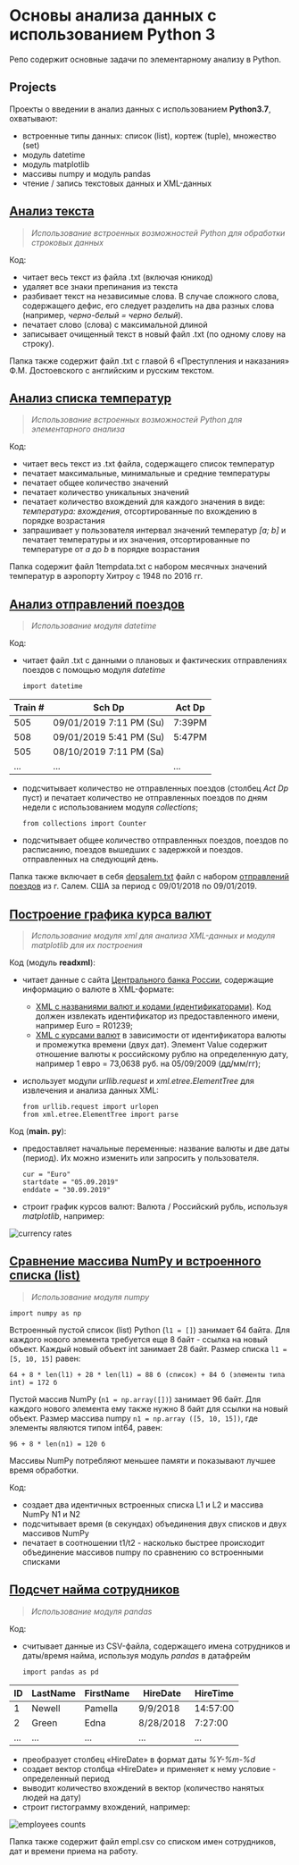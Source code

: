 # Основы анализа данных с использованием Python 3

Репо содержит основные задачи по элементарному анализу в Python.

## Projects

Проекты о введении в анализ данных с использованием **Python3.7**, охватывают:
- встроенные типы данных: список (list), кортеж (tuple), множество (set)
- модуль datetime
- модуль matplotlib
- массивы numpy и модуль pandas
- чтение / запись текстовых данных и XML-данных

## [Анализ текста](https://github.com/LSIND/intro-to-python3-analysis/tree/master/TextAnalysis)
> *Использование встроенных возможностей Python для обработки строковых данных*

Код:
  - читает весь текст из файла .txt (включая юникод)
  - удаляет все знаки препинания из текста
  - разбивает текст на независимые слова. В случае сложного слова, содержащего дефис, его следует разделить на два разных слова (например, *черно-белый = черно белый*).
  - печатает слово (слова) с максимальной длиной
  - записывает очищенный текст в новый файл .txt (по одному слову на строку).

Папка также содержит файл .txt с главой 6 «Преступления и наказания» Ф.М. Достоевского с английским и русским текстом.

## [Анализ списка температур](https://github.com/LSIND/intro-to-python3-analysis/tree/master/TemperaturesAnalysis)
> *Использование встроенных возможностей Python для элементарного анализа*

Код:
  - читает весь текст из .txt файла, содержащего список температур
  - печатает максимальные, минимальные и средние температуры
  - печатает общее количество значений
  - печатает количество уникальных значений
  - печатает количество вхождений для каждого значения в виде: *температура: вхождения*, отсортированные по вхождению в порядке возрастания
  - запрашивает у пользователя интервал значений температур *[a; b]* и печатает температуры и их значения, отсортированные по температуре от *a* до *b* в порядке возрастания

Папка содержит файл 1tempdata.txt с набором месячных значений температур в аэропорту Хитроу с 1948 по 2016 гг.

## [Анализ отправлений поездов](https://github.com/LSIND/intro-to-python3-analysis/tree/master/TrainDepAnalysis)
> *Использование модуля datetime*

Код:
- читает файл .txt с данными о плановых и фактических отправлениях поездов с помощью модуля *datetime*

    `import datetime`

| Train # | Sch Dp                    | Act Dp |
|---------|---------------------------|--------|
| 505     | 09/01/2019 7:11   PM (Su) | 7:39PM |
| 508     | 09/01/2019   5:41 PM (Su) | 5:47PM |
| 505     | 08/10/2019 7:11   PM (Sa) |        |
| ...     | ...                       | ...    |

- подсчитывает количество не отправленных поездов (столбец *Act Dp* пуст) и печатает количество не отправленных поездов по дням недели с использованием модуля *collections*;

   `from collections import Counter`
   
- подсчитывает общее количество отправленных поездов, поездов по расписанию, поездов вышедших с задержкой и поездов. отправленных на следующий день.

Папка также включает в себя [depsalem.txt](https://github.com/LSIND/intro-to-python3-analysis/blob/master/TrainDepAnalysis/depsalem.txt) файл с набором [отправлений поездов](https://juckins.net/amtrak_status/archive/html/history.php) из г. Салем. США за период с 09/01/2018 по 09/01/2019.

## [Построение графика курса валют](https://github.com/LSIND/intro-to-python3-analysis/tree/master/PlotCurrencyRates "PlotCurrencyRates")
> *Использование модуля xml для анализа XML-данных и модуля matplotlib для их построения*

Код (модуль **readxml**):

- читает данные с сайта [Центрального банка России](http://www.cbr.ru/development/SXML/), содержащие информацию о валюте в XML-формате:
    * [XML с названиями валют и кодами (идентификаторами)](http://www.cbr.ru/scripts/XML_val.asp?d=0). Код должен извлекать идентификатор из предоставленного имени, например Euro = R01239;
    * [XML с курсами валют](http://www.cbr.ru/scripts/XML_dynamic.asp?date_req1=05/09/2019&date_req2=30/09/2019&VAL_NM_RQ=R01239) в зависимости от идентификатора валюты и промежутка времени (двух дат). Элемент Value содержит отношение валюты к российскому рублю на определенную дату, например 1 евро = 73,0638 руб. на 05/09/2009 (дд/мм/гг);
- использует модули *urllib.request* и *xml.etree.ElementTree* для извлечения и анализа данных XML:
    
     `from urllib.request import urlopen`    
     `from xml.etree.ElementTree import parse`
    
Код (**main. py**):

- предоставляет начальные переменные: название валюты и две даты (период). Их можно изменить или запросить у пользователя.

     `cur = "Euro"`    
     `startdate = "05.09.2019"`    
     `enddate = "30.09.2019"`
- строит график курсов валют: Валюта / Российский рубль, используя *matplotlib*, например:

![currency rates](https://www.dropbox.com/s/d2b03ndlok87q9j/ploteurotorub.PNG?raw=1)


## [Сравнение массива NumPy и встроенного списка (list)](https://github.com/LSIND/intro-to-python3-analysis/tree/master/NPArrayVSList)
> *Использование модуля numpy*

`import numpy as np`

Встроенный пустой список (list) Python (`l1 = []`) занимает 64 байта. Для каждого нового элемента требуется еще 8 байт - ссылка на новый объект. Каждый новый объект int занимает 28 байт. Размер списка `l1 = [5, 10, 15]` равен:


`64 + 8 * len(l1) + 28 * len(l1) = 88 б (список) + 84 б (элементы типа int) = 172 б`

Пустой массив NumPy (`n1 = np.array([])`) занимает 96 байт. Для каждого нового элемента ему также нужно 8 байт для ссылки на новый объект. Размер массива numpy `n1 = np.array ([5, 10, 15])`, где элементы являются типом int64, равен:

`96 + 8 * len(n1) = 120 б`

Массивы NumPy потребляют меньшее памяти и показывают лучшее время обработки.

Код:
- создает два идентичных встроенных списка L1 и L2 и массива NumPy N1 и N2
- подсчитывает время (в секундах) объединения двух списков и двух массивов NumPy
- печатает в соотношении t1/t2 - насколько быстрее происходит объединение массивов numpy по сравнению со встроенными списками

## [Подсчет найма сотрудников](https://github.com/LSIND/intro-to-python3-analysis/tree/master/EmployeesCounts)
> *Использование модуля pandas*

Код:
- считывает данные из CSV-файла, содержащего имена сотрудников и даты/время найма, используя модуль *pandas* в датафрейм

     `import pandas as pd`
    
| ID  | LastName | FirstName | HireDate  | HireTime |
|-----|----------|-----------|-----------|----------|
| 1   | Newell   | Pamella   | 9/9/2018  | 14:57:00 |
| 2   | Green    | Edna      | 8/28/2018 | 7:27:00  |
| ... | ...      |  ...      | ...       | ...      |

- преобразует столбец «HireDate» в формат даты *%Y-%m-%d*
- создает вектор столбца «HireDate» и применяет к нему условие - определенный период
- выводит количество вхождений в вектор (количество нанятых людей на дату)
- строит гистограмму вхождений, например:
 
![employees counts](https://www.dropbox.com/s/zplryx10b7o7iqr/plotemplcount.PNG?raw=1)
 
Папка также содержит файл empl.csv со списком имен сотрудников, дат и времени приема на работу.
